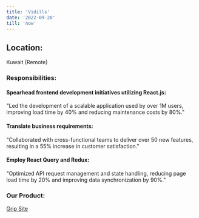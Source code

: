 ```yaml
---
title: 'Vidills'
date: '2022-09-20'
till: 'now'
---
```


## Location:
Kuwait (Remote)

### Responsibilities:
#### Spearhead frontend development initiatives utilizing React.js:
"Led the development of a scalable application used by over 1M users, improving load time by 40% and reducing maintenance costs by 80%."

#### Translate business requirements:
"Collaborated with cross-functional teams to deliver over 50 new features, resulting in a 55% increase in customer satisfaction."

#### Employ React Query and Redux:
"Optimized API request management and state handling, reducing page load time by 20% and improving data synchronization by 90%."

### Our Product:
[Grip Site](https://trygrip.net/en/)
